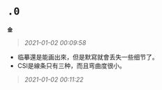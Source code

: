 **`.0`**
=========
**`金`**
>*2021-01-02 00:09:58*
- 临摹還是能画出來，但是默寫就會丢失一些细节了。
- CSI是線条只有三种，而且弯曲度很小。
>*2021-01-02 00:11:22*